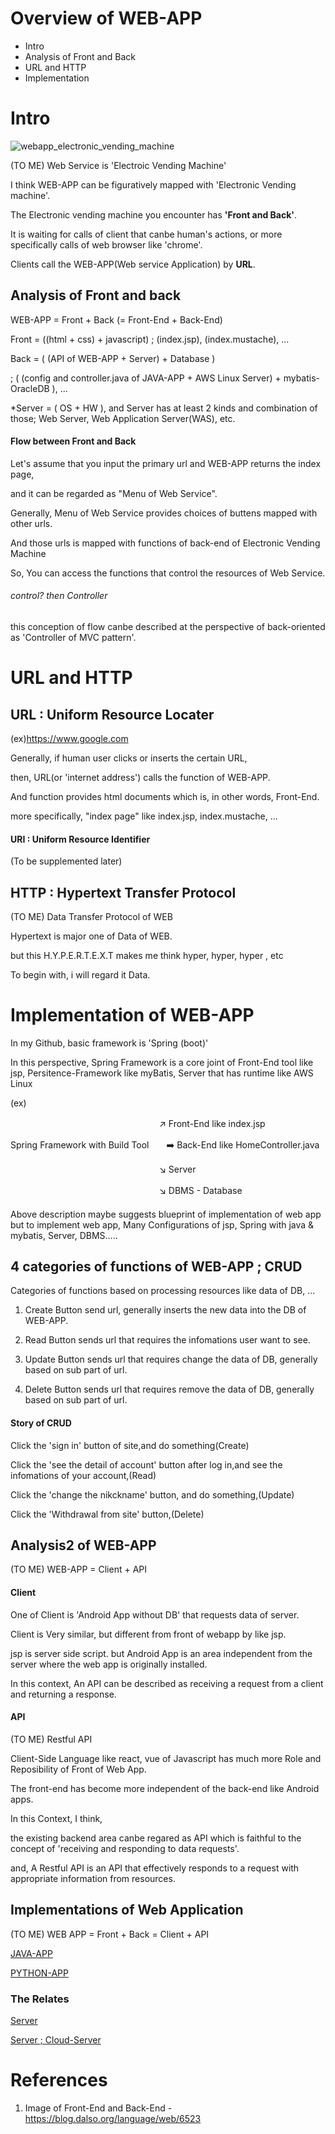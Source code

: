# Overview of WEB-APP
* Intro
* Analysis of Front and Back
* URL and HTTP
* Implementation

# Intro
![webapp_electronic_vending_machine](./imgs/1.png)

(TO ME) Web Service is 'Electroic Vending Machine'

I think WEB-APP can be figuratively mapped with 'Electronic Vending machine'.

The Electronic vending machine you encounter has __'Front and Back'__.

It is waiting for calls of client that canbe human's actions, or more specifically calls of web browser like 'chrome'.

Clients call the WEB-APP(Web service Application) by __URL__.

## Analysis of Front and back

WEB-APP = Front + Back (= Front-End + Back-End)

Front = ((html + css) + javascript) ; (index.jsp), (index.mustache), ...

Back = ( (API of WEB-APP + Server) + Database )

; ( (config and controller.java of JAVA-APP + AWS Linux Server) + mybatis-OracleDB ), ...

*Server = ( OS + HW ), and Server has at least 2 kinds and combination of those; Web Server, Web Application Server(WAS), etc.

#### Flow between Front and Back

Let's assume that you input the primary url and WEB-APP returns the index page,

and it can be regarded as "Menu of Web Service".

Generally, Menu of Web Service provides choices of buttens mapped with other urls.

And those urls is mapped with functions of back-end of Electronic Vending Machine

So, You can access the functions that control the resources of Web Service.


###### control? then Controller
this conception of flow canbe described at the perspective of back-oriented as 'Controller of MVC pattern'.

# URL and HTTP

## URL : Uniform Resource Locater
(ex)https://www.google.com

Generally, if human user clicks or inserts the certain URL,

then, URL(or 'internet address') calls the function of WEB-APP.

And function provides html documents which is, in other words, Front-End.

more specifically, "index page"  like index.jsp, index.mustache, ...

#### URI : Uniform Resource Identifier
(To be supplemented later)

## HTTP : Hypertext Transfer Protocol
(TO ME) Data Transfer Protocol of WEB

Hypertext is major one of Data of WEB.

but this H.Y.P.E.R.T.E.X.T makes me think hyper, hyper, hyper , etc

 To begin with, i will regard it Data.

# Implementation of WEB-APP

In my Github, basic framework is 'Spring (boot)'

In this perspective, Spring Framework is a core joint of Front-End tool like jsp, Persitence-Framework like myBatis, Server that has runtime like AWS Linux

(ex)

　　　　　　　　　　　　　　　　　:arrow_upper_right: Front-End like index.jsp

Spring Framework with Build Tool　　:arrow_right: Back-End like HomeController.java

　　　　　　　　　　　　　　　　　:arrow_lower_right: Server

　　　　　　　　　　　　　　　　　:arrow_lower_right:  DBMS - Database

####
Above description maybe suggests blueprint of implementation of web app
but to implement web app, Many Configurations of jsp, Spring with java & mybatis, Server, DBMS.....

## 4 categories of functions of WEB-APP ; CRUD
Categories of functions based on processing resources like data of DB, ...

1. Create
Button send url, generally inserts the new data into the DB of WEB-APP.

2. Read
Button sends url that requires the infomations user want to see.

3. Update
Button sends url that requires change the data of DB, generally based on sub part of url.

4. Delete
Button sends url that requires remove the data of DB, generally based on sub part of url.

#### Story of CRUD
Click the 'sign in' button of site,and do something(Create)

Click the 'see the detail of account' button after log in,and see the infomations of your account,(Read)

Click the 'change the nikckname' button, and do something,(Update)

Click the 'Withdrawal from site' button,(Delete)

## Analysis2 of WEB-APP
(TO ME) WEB-APP = Client + API

#### Client
One of Client is 'Android App without DB' that requests data of server.

Client is Very similar, but different from front of webapp by like jsp.

jsp is server side script. but Android App is an area independent from the server where the web app is originally installed.

In this context, An API can be described as receiving a request from a client and returning a response.

#### API
(TO ME) Restful API

Client-Side Language like react, vue of Javascript has much more Role and Reposibility of Front of Web App.

The front-end has become more independent of the back-end like Android apps.

In this Context, I think,

the existing backend area canbe regared as API which is faithful to the concept of 'receiving and responding to data requests'.

and, A Restful API is an API that effectively responds to a request with appropriate information from resources.

## Implementations of Web Application
(TO ME) WEB APP = Front + Back = Client + API

[JAVA-APP](https://github.com/devsacti/JAVA-APP)

[PYTHON-APP](https://github.com/devsacti/PYTHON-APP)

### The Relates
[Server](https://github.com/devsacti/Server)

[Server ; Cloud-Server](https://github.com/devsacti/Cloud-Server-and-Extensions)

# References
1. Image of Front-End and Back-End - https://blog.dalso.org/language/web/6523